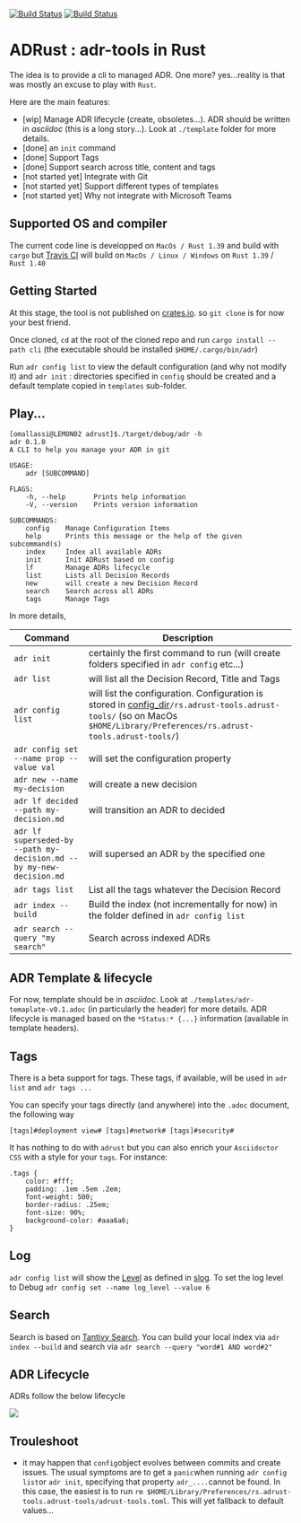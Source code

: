 [![Build Status](https://travis-ci.org/omallassi/adrust.svg?branch=master)](https://travis-ci.org/omallassi/adrust)  [![Build Status](https://github.com/omallassi/adrust/workflows/Rust/badge.svg)](https://github.com/omallassi/adrust/workflows/Rust/badge.svg)



# ADRust : adr-tools in Rust

The idea is to provide a cli to managed ADR. One more? yes...reality is that was mostly an excuse to play with `Rust`. 

Here are the main features: 
* [wip] Manage ADR lifecycle (create, obsoletes...). ADR should be written in _asciidoc_ (this is a long story...). Look at `./template` folder for more details. 
* [done] an `init` command
* [done] Support Tags
* [done] Support search across title, content and tags 
* [not started yet] Integrate with Git
* [not started yet] Support different types of templates
* [not started yet] Why not integrate with Microsoft Teams

## Supported OS and compiler
The current code line is developped on `MacOs / Rust 1.39` and build with `cargo` but [Travis CI](https://travis-ci.org/omallassi/adrust/builds) will build on `MacOs / Linux / Windows` on `Rust 1.39` / `Rust 1.40`

## Getting Started 

At this stage, the tool is not published on [crates.io](https://crates.io/). so `git clone` is for now your best friend. 

Once cloned, `cd` at the root of the cloned repo and run `cargo install --path cli` (the executable should be installed `$HOME/.cargo/bin/adr`)

Run `adr config list` to view the default configuration (and why not modify it) and `adr init` : directories specified in `config` should be created and a default template copied in `templates` sub-folder. 


## Play...

```
[omallassi@LEMON02 adrust]$./target/debug/adr -h
adr 0.1.0
A CLI to help you manage your ADR in git

USAGE:
    adr [SUBCOMMAND]

FLAGS:
    -h, --help       Prints help information
    -V, --version    Prints version information

SUBCOMMANDS:
    config    Manage Configuration Items
    help      Prints this message or the help of the given subcommand(s)
    index     Index all available ADRs
    init      Init ADRust based on config
    lf        Manage ADRs lifecycle
    list      Lists all Decision Records
    new       will create a new Decision Record
    search    Search across all ADRs
    tags      Manage Tags
```

In more details, 

| Command        | Description           |
| ------------- | ------------- |
| `adr init`      | certainly the first command to run (will create folders specified in `adr config` etc...) |
| `adr list`      | will list all the Decision Record, Title and Tags |
| `adr config list`     | will list the configuration. Configuration is stored in [config_dir](https://docs.rs/directories/2.0.2/directories/struct.ProjectDirs.html#method.config_dir)`/rs.adrust-tools.adrust-tools/` (so on MacOs `$HOME/Library/Preferences/rs.adrust-tools.adrust-tools/`)
| `adr config set --name prop --value val`      | will set the configuration property |
| `adr new --name my-decision`      | will create a new decision  |
| `adr lf decided --path my-decision.md`      | will transition an ADR to decided |
| `adr lf superseded-by --path my-decision.md --by my-new-decision.md`      | will supersed an ADR `by` the specified one |
| `adr tags list`      | List all the tags whatever the Decision Record |
| `adr index --build`      | Build the index (not incrementally for now) in the folder defined in `adr config list`|
| `adr search --query "my search"`      | Search across indexed ADRs |

## ADR Template & lifecycle

For now, template should be in _asciidoc_. Look at `./templates/adr-temaplate-v0.1.adoc` (in particularly the header) for more details. ADR lifecycle is managed based on the `*Status:* {...}` information (available in template headers).

## Tags
There is a beta support for tags. These tags, if available, will be used in `adr list` and `adr tags ...`

You can specify your tags directly (and anywhere) into the `.adoc` document, the following way
```
[tags]#deployment view# [tags]#network# [tags]#security#
```

It has nothing to do with `adrust` but you can also enrich your `Asciidoctor CSS` with a style for your `tags`. For instance: 
```
.tags {
    color: #fff;
    padding: .1em .5em .2em;
    font-weight: 500;
    border-radius: .25em;
    font-size: 90%;
    background-color: #aaa6a6;
}
```

## Log 
`adr config list` will show the [Level](https://docs.rs/slog/2.5.2/slog/enum.Level.html#method.as_usize) as defined in [slog](https://docs.rs/slog/2.5.2/slog/). 
To set the log level to Debug `adr config set --name log_level --value 6`

## Search
Search is based on [Tantivy Search](https://github.com/tantivy-search/tantivy). You can build your local index via `adr index --build` and search via `adr search --query "word#1 AND word#2"`

## ADR Lifecycle

ADRs follow the below lifecycle

[![](https://mermaid.ink/img/eyJjb2RlIjoic3RhdGVEaWFncmFtXG5cdFsqXSAtLT4gd2lwXG5cdHdpcCAtLT4gZGVjaWRlZFxuXHR3aXAgLS0-IGNhbmNlbGxlZFxuXG5cdGRlY2lkZWQgLS0-IGNhbmNlbGxlZFxuXHRkZWNpZGVkIC0tPiBjb21wbGV0ZWRcblx0ZGVjaWRlZCAtLT4gc3VwZXJzZWRlZFxuXHRcblx0Y29tcGxldGVkIC0tPiBzdXBlcnNlZGVkXG5cdGNvbXBsZXRlZCAtLT4gY2FuY2VsbGVkXG5cblx0c3VwZXJzZWRlZCAtLT4gY2FuY2VsbGVkXG5cdGNhbmNlbGxlZCAtLT4gWypdIiwibWVybWFpZCI6eyJ0aGVtZSI6ImRlZmF1bHQifSwidXBkYXRlRWRpdG9yIjpmYWxzZX0)](https://mermaid-js.github.io/mermaid-live-editor/#/edit/eyJjb2RlIjoic3RhdGVEaWFncmFtXG5cdFsqXSAtLT4gd2lwXG5cdHdpcCAtLT4gZGVjaWRlZFxuXHR3aXAgLS0-IGNhbmNlbGxlZFxuXG5cdGRlY2lkZWQgLS0-IGNhbmNlbGxlZFxuXHRkZWNpZGVkIC0tPiBjb21wbGV0ZWRcblx0ZGVjaWRlZCAtLT4gc3VwZXJzZWRlZFxuXHRcblx0Y29tcGxldGVkIC0tPiBzdXBlcnNlZGVkXG5cdGNvbXBsZXRlZCAtLT4gY2FuY2VsbGVkXG5cblx0c3VwZXJzZWRlZCAtLT4gY2FuY2VsbGVkXG5cdGNhbmNlbGxlZCAtLT4gWypdIiwibWVybWFpZCI6eyJ0aGVtZSI6ImRlZmF1bHQifSwidXBkYXRlRWRpdG9yIjpmYWxzZX0)

## Trouleshoot

* it may happen that `config`object evolves between commits and create issues. The usual symptoms are to get a `panic`when running `adr config list`or `adr init`, specifying that property `adr_....`cannot be found. In this case, the easiest is to run `rm $HOME/Library/Preferences/rs.adrust-tools.adrust-tools/adrust-tools.toml`. This will yet fallback to default values...
